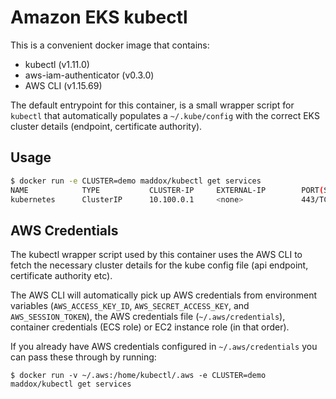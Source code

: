 # Amazon EKS kubectl

This is a convenient docker image that contains:

 - kubectl (v1.11.0)
 - aws-iam-authenticator (v0.3.0)
 - AWS CLI (v1.15.69)

The default entrypoint for this container, is a small wrapper script for `kubectl` that automatically populates a `~/.kube/config` with the correct EKS cluster details (endpoint, certificate authority).

## Usage

```bash
$ docker run -e CLUSTER=demo maddox/kubectl get services
NAME            TYPE           CLUSTER-IP     EXTERNAL-IP        PORT(S)          AGE
kubernetes      ClusterIP      10.100.0.1     <none>             443/TCP          57d
```

## AWS Credentials

The kubectl wrapper script used by this container uses the AWS CLI to fetch the necessary cluster details for the kube config file (api endpoint, certificate authority etc). 

The AWS CLI will automatically pick up AWS credentials from environment variables (`AWS_ACCESS_KEY_ID`, `AWS_SECRET_ACCESS_KEY`, and `AWS_SESSION_TOKEN`), the AWS credentials file (`~/.aws/credentials`), container credentials (ECS role) or EC2 instance role (in that order).

If you already have AWS credentials configured in `~/.aws/credentials` you can pass these through by running:

```
$ docker run -v ~/.aws:/home/kubectl/.aws -e CLUSTER=demo maddox/kubectl get services
```

